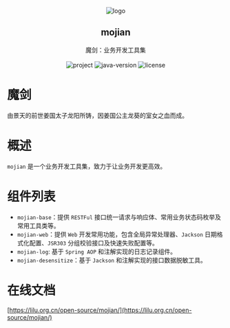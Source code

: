 <div align="center">
    <img src="https://cdn.lilu.org.cn/sunchaser-logo.png" alt="logo" />
    <h2 align="center">mojian</h2>
    <div align="center">
        魔剑：业务开发工具集
        <br /><br />
        <img src="https://img.shields.io/circleci/project/github/badges/shields/master?color=%231ab1ad&label=master" alt="project" />
        <img src="https://img.shields.io/badge/JDK-8.0+-0e83c" alt="java-version" />
        <img src="https://img.shields.io/github/license/llnancy/mojian?color=FF5531" alt="license" />
    </div>
</div>

# 魔剑

由景天的前世姜国太子龙阳所铸，因姜国公主龙葵的室女之血而成。

# 概述

`mojian` 是一个业务开发工具集，致力于让业务开发更高效。

# 组件列表

- `mojian-base`：提供 `RESTFul` 接口统一请求与响应体、常用业务状态码枚举及常用工具类等。
- `mojian-web`：提供 `Web` 开发常用功能，包含全局异常处理器、`Jackson` 日期格式化配置、`JSR303` 分组校验接口及快速失败配置等。
- `mojian-log`: 基于 `Spring AOP` 和注解实现的日志记录组件。
- `mojian-desensitize`：基于 `Jackson` 和注解实现的接口数据脱敏工具。

# 在线文档

[https://lilu.org.cn/open-source/mojian/](https://lilu.org.cn/open-source/mojian/)
